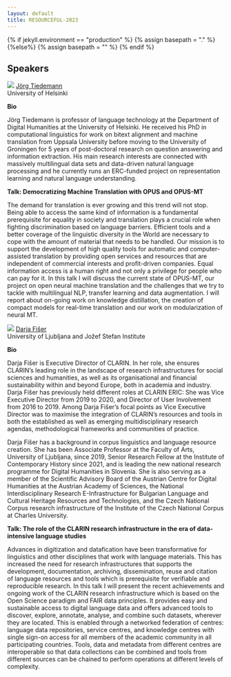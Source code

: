 ```yaml
---
layout: default
title: RESOURCEFUL-2023
---
```

{% if jekyll.environment  == "production" %}
        {% assign basepath = "." %}
        {%else%}
        {% assign basepath = "" %}
        {% endif %}


## Speakers

<div>
    <div class="iblock headshot-invited-speaker">
        <img src="{{basepath}}/images/speakers/Tiedemann.jpg" class="headshot">
        <a href="https://blogs.helsinki.fi/tiedeman/" class="headshotaffiliation"> Jörg Tiedemann </a>
        <div class="headshotname"> University of Helsinki </div>
    </div>
</div>

**Bio**

Jörg Tiedemann is professor of language technology at the Department of Digital Humanities at the University of Helsinki. He received his PhD in computational linguistics for work on bitext alignment and machine translation from Uppsala University before moving to the University of Groningen for 5 years of post-doctoral research on question answering and information extraction. His main research interests are connected with massively multilingual data sets and data-driven natural language processing and he currently runs an ERC-funded project on representation learning and natural language understanding.

**Talk: Democratizing Machine Translation with OPUS and OPUS-MT**

The demand for translation is ever growing and this trend will not stop. Being able to access the same kind of information is a fundamental prerequisite for equality in society and translation plays a crucial role when fighting discrimination based on language barriers. Efficient tools and a better coverage of the linguistic diversity in the World are necessary to cope with the amount of material that needs to be handled. Our mission is to support the development of high quality tools for automatic and computer-assisted translation by providing open services and resources that are independent of commercial interests and profit-driven companies. Equal information access is a human right and not only a privilege for people who can pay for it. In this talk I will discuss the current state of OPUS-MT, our project on open neural machine translation and the challenges that we try to tackle with multilingual NLP, transfer learning and data augmentation. I will report about on-going work on knowledge distillation, the creation of compact models for real-time translation and our work on modularization of neural MT.

<div>
    <div class="iblock headshot-invited-speaker">
        <img src="{{basepath}}/images/speakers/Darja-Fiser.jpg" class="headshot">
        <a href="www.clarin.eu/person/darja-fiser" class="headshotaffiliation"> Darja Fišer </a>
        <div class="headshotname"> University of Ljubljana and Jožef Stefan Institute </div>
    </div>
</div>

**Bio**

Darja Fišer is Executive Director of CLARIN. In her role, she ensures CLARIN’s leading role in the landscape of research infrastructures for social sciences and humanities, as well as its organisational and financial sustainability within and beyond Europe, both in academia and industry. Darja Fišer has previously held different roles at CLARIN ERIC: She was Vice Executive Director from 2019 to 2020, and Director of User Involvement from 2016 to 2019. Among Darja Fišer’s focal points as Vice Executive Director was to maximise the integration of CLARIN’s resources and tools in both the established as well as emerging multidisciplinary research agendas, methodological frameworks and communities of practice. 

Darja Fišer has a background in corpus linguistics and language resource creation. She has been Associate Professor at the Faculty of Arts, University of Ljubljana, since 2019, Senior Research Fellow at the Institute of Contemporary History since 2021, and is leading the new national research programme for Digital Humanities in Slovenia. She is also serving as a member of the Scientific Advisory Board of the Austrian Centre for Digital Humanities at the Austrian Academy of Sciences, the National Interdisciplinary Research E-Infrastructure for Bulgarian Language and Cultural Heritage Resources and Technologies, and the Czech National Corpus research infrastructure of the Institute of the Czech National Corpus at Charles University.

**Talk:  The role of the CLARIN research infrastructure in the era of data-intensive language studies**

 Advances in digitization and datafication have been transformative for linguistics and other disciplines that work with language materials. This has increased the need for research infrastructures that supports the development, documentation, archiving, dissemination, reuse and citation of language resources and tools which is prerequisite for verifiable and reproducible research. In this talk I will present the recent achievements and ongoing work of the CLARIN research infrastructure which is based on the Open Science paradigm and FAIR data principles. It provides easy and sustainable access to digital language data and offers advanced tools to discover, explore, annotate, analyse, and combine such datasets, wherever they are located. This is enabled through a networked federation of centres: language data repositories, service centres, and knowledge centres with single sign-on access for all members of the academic community in all participating countries. Tools, data and metadata from different centres are interoperable so that data collections can be combined and tools from different sources can be chained to perform operations at different levels of complexity. 


